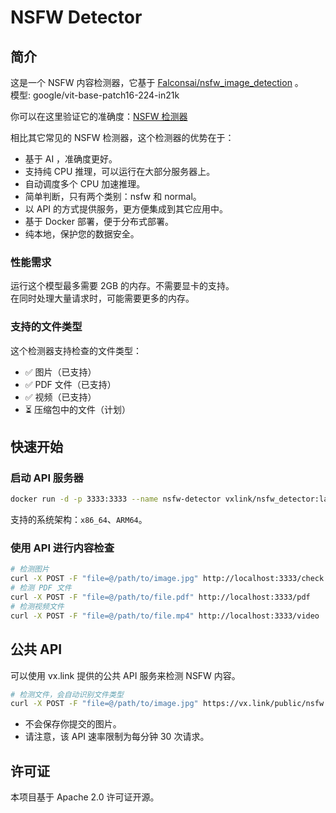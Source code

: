 # NSFW Detector

## 简介

这是一个 NSFW 内容检测器，它基于 [Falconsai/nsfw_image_detection](https://huggingface.co/Falconsai/nsfw_image_detection) 。  
模型: google/vit-base-patch16-224-in21k

你可以在这里验证它的准确度：[NSFW 检测器](https://www.vx.link/nsfw_detector.html)

相比其它常见的 NSFW 检测器，这个检测器的优势在于：

* 基于 AI ，准确度更好。
* 支持纯 CPU 推理，可以运行在大部分服务器上。
* 自动调度多个 CPU 加速推理。
* 简单判断，只有两个类别：nsfw 和 normal。
* 以 API 的方式提供服务，更方便集成到其它应用中。
* 基于 Docker 部署，便于分布式部署。
* 纯本地，保护您的数据安全。

### 性能需求

运行这个模型最多需要 2GB 的内存。不需要显卡的支持。  
在同时处理大量请求时，可能需要更多的内存。

### 支持的文件类型

这个检测器支持检查的文件类型：

* ✅ 图片（已支持）
* ✅ PDF 文件（已支持）
* ✅ 视频（已支持）
* ⏳ 压缩包中的文件（计划）

## 快速开始

### 启动 API 服务器

```bash
docker run -d -p 3333:3333 --name nsfw-detector vxlink/nsfw_detector:latest
```

支持的系统架构：`x86_64`、`ARM64`。

### 使用 API 进行内容检查

```bash
# 检测图片
curl -X POST -F "file=@/path/to/image.jpg" http://localhost:3333/check
# 检测 PDF 文件
curl -X POST -F "file=@/path/to/file.pdf" http://localhost:3333/pdf
# 检测视频文件
curl -X POST -F "file=@/path/to/file.mp4" http://localhost:3333/video
```

## 公共 API

可以使用 vx.link 提供的公共 API 服务来检测 NSFW 内容。

```bash
# 检测文件，会自动识别文件类型
curl -X POST -F "file=@/path/to/image.jpg" https://vx.link/public/nsfw
```

* 不会保存你提交的图片。
* 请注意，该 API 速率限制为每分钟 30 次请求。

## 许可证

本项目基于 Apache 2.0 许可证开源。
